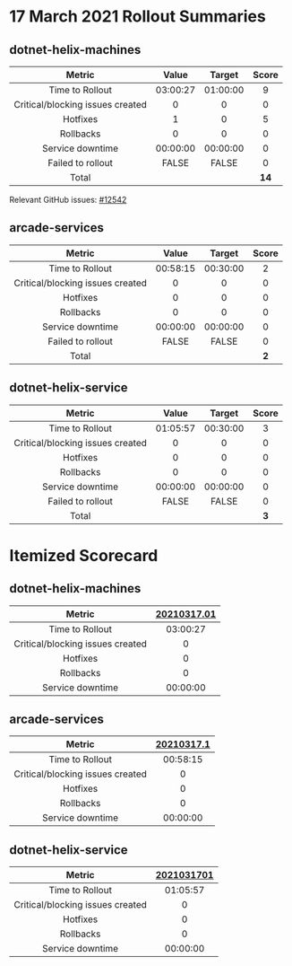 # 17 March 2021 Rollout Summaries

## dotnet-helix-machines

|              Metric              |   Value  |  Target  |   Score   |
|:--------------------------------:|:--------:|:--------:|:---------:|
| Time to Rollout                  | 03:00:27 | 01:00:00 |     9     |
| Critical/blocking issues created |     0    |    0     |     0     |
| Hotfixes                         |     1    |    0     |     5     |
| Rollbacks                        |     0    |    0     |     0     |
| Service downtime                 | 00:00:00 | 00:00:00 |     0     |
| Failed to rollout                |   FALSE  |   FALSE  |     0     |
| Total                            |          |          |   **14**   |

Relevant GitHub issues: [#12542](https://github.com/dotnet/core-eng/issues/12542)
## arcade-services

|              Metric              |   Value  |  Target  |   Score   |
|:--------------------------------:|:--------:|:--------:|:---------:|
| Time to Rollout                  | 00:58:15 | 00:30:00 |     2     |
| Critical/blocking issues created |     0    |    0     |     0     |
| Hotfixes                         |     0    |    0     |     0     |
| Rollbacks                        |     0    |    0     |     0     |
| Service downtime                 | 00:00:00 | 00:00:00 |     0     |
| Failed to rollout                |   FALSE  |   FALSE  |     0     |
| Total                            |          |          |   **2**   |


## dotnet-helix-service

|              Metric              |   Value  |  Target  |   Score   |
|:--------------------------------:|:--------:|:--------:|:---------:|
| Time to Rollout                  | 01:05:57 | 00:30:00 |     3     |
| Critical/blocking issues created |     0    |    0     |     0     |
| Hotfixes                         |     0    |    0     |     0     |
| Rollbacks                        |     0    |    0     |     0     |
| Service downtime                 | 00:00:00 | 00:00:00 |     0     |
| Failed to rollout                |   FALSE  |   FALSE  |     0     |
| Total                            |          |          |   **3**   |


# Itemized Scorecard

## dotnet-helix-machines

| Metric | [20210317.01](https://dev.azure.com/dnceng/7ea9116e-9fac-403d-b258-b31fcf1bb293/_build/results?buildId=1043816) |
|:-----:|:-----:|
| Time to Rollout | 03:00:27 |
| Critical/blocking issues created | 0 |
| Hotfixes | 0 |
| Rollbacks | 0 |
| Service downtime | 00:00:00 |


## arcade-services

| Metric | [20210317.1](https://dev.azure.com/dnceng/7ea9116e-9fac-403d-b258-b31fcf1bb293/_build/results?buildId=1044072) |
|:-----:|:-----:|
| Time to Rollout | 00:58:15 |
| Critical/blocking issues created | 0 |
| Hotfixes | 0 |
| Rollbacks | 0 |
| Service downtime | 00:00:00 |


## dotnet-helix-service

| Metric | [2021031701](https://dev.azure.com/dnceng/7ea9116e-9fac-403d-b258-b31fcf1bb293/_build/results?buildId=1044069) |
|:-----:|:-----:|
| Time to Rollout | 01:05:57 |
| Critical/blocking issues created | 0 |
| Hotfixes | 0 |
| Rollbacks | 0 |
| Service downtime | 00:00:00 |

